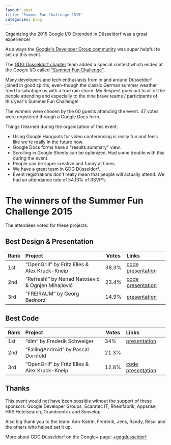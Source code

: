 ```yaml
---
layout: post
title: "Summer Fun Challenge 2015"
categories: blog
---
```


Organizing the 2015 Google I/O Extended in Düsseldorf was a great experience!

As always the [Google's Developer Group community](https://developers.google.com/groups/) was super helpful to set up this event.

The [GDG Düsseldorf chapter](https://developers.google.com/groups/chapter/107373371386267684213/) team added a special contest which ended at the Google I/O called ["Summer Fun Challenge"](https://plus.google.com/107373371386267684213/posts/4Ha7AJL8SPM).

Many developers and tech enthusiasts from in and around Düsseldorf joined in good spirits, even-though the classic German summer weather tried to sabotage us with a true rain storm. My Respect goes out to all of the people attending and especially to the nine brave teams / participants of this year's Summer Fun Challenge!

The winners were chosen by the 60 guests attending the event. 47 votes were registered through a Google Docs form.

Things I learned during the organization of this event:

- Using Google Hangouts for video conferencing is really fun and feels like we're really in the future now.
- Google Docs forms have a "results summary" view.
- Scrolling in Google Sheets can be optimized. Had some trouble with this during the event.
- People can be super creative and funny at times.
- We have a great team in GDG Düsseldorf.
- Event registrations don't really mean that people will actually attend. We had an attendance rate of 54.13% of RSVP's.

# The winners of the Summer Fun Challenge 2015

The attendees voted for these projects.

## Best Design & Presentation

| Rank      | Project | Votes | Links | 
|:----------|:--------|-------|:------|
| 1st | “OpenGrill” by Fritz Elles & Alex Kruck-Kneip | 38.3% | [code](https://github.com/FedericoElles/opunguriru) [presentation](https://docs.google.com/presentation/d/1l-nmOoInxsZju7evPHSm-5Efgv1opOMTJ1xVik6K4XM/pub?start=false&loop=false&delayms=3000) |
| 2nd | “Refresh!” by Nenad Natošević & Ognjen Mihajlović | 23.4% | [code](https://bitbucket.org/Tricky/refresh-mobile) [presentation](https://docs.google.com/presentation/d/1Rpo6OKqC4PqpHIi1E7gQdSfnAdX1pc2jpCz2yf1eXd8/) |
| 3rd | “FREIRAUM” by Georg Bednorz | 14.9% | [presentation](http://de.slideshare.net/GeorgBednorz/freiraum-georg-bednorz) |

## Best Code

| Rank      | Project | Votes | Links | 
|:----------|:--------|-------|:------|
| 1st | “dim” by Frederik Schweiger | 34% | [presentation](https://docs.google.com/presentation/d/1TYADtKHSGvGIgDjUyzAUdrccj7qCHBoZZLE2pzcRr2o/edit?usp=sharing) |
| 2nd | “FallingAndroid” by Pascal Dornfeld | 21.3% | |
| 3rd | “OpenGrill” by Fritz Elles & Alex Kruck-Kneip | 12.8% | [code](https://github.com/FedericoElles/opunguriru) [presentation](https://docs.google.com/presentation/d/1l-nmOoInxsZju7evPHSm-5Efgv1opOMTJ1xVik6K4XM/pub?start=false&loop=false&delayms=3000) |

## Thanks

This event would not have been possible without the support of these sponsors: Google Developer Groups, Scaratec IT, Rheinfabrik, Appsrise, HRS Hotelsearch, Grandcentrix and Simvelop.

Also big thank you to the team: Ann-Katrin, Frederik, Jens, Randy, Resul and the others who helped set it up.

More about GDG Düsseldorf on the Google+ page: [+gdgdusseldorf](https://plus.google.com/107373371386267684213)﻿

